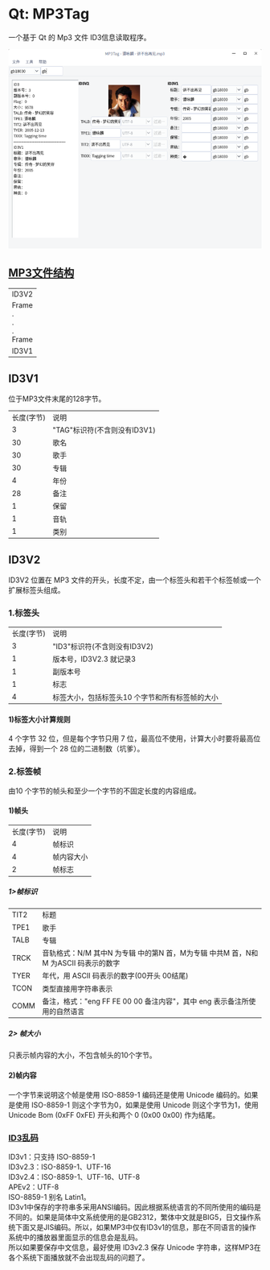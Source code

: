 # Qt: MP3Tag
一个基于 Qt 的 Mp3 文件 ID3信息读取程序。  

![alt](preview.png)

## [MP3文件结构](https://blog.csdn.net/fulinwsuafcie/article/details/8972346)
<table>
<tr><td>ID3V2</td></tr>
<tr><td>Frame<br>.<br>.<br>.<br>Frame</td></tr>
<tr><td>ID3V1</td></tr>
</table>

## ID3V1
位于MP3文件末尾的128字节。  
<table>
<tr><td>长度(字节)</td><td>说明</td></tr>
<tr><td>3</td><td>"TAG"标识符(不含则没有ID3V1)</td></tr>
<tr><td>30</td><td>歌名</td></tr>
<tr><td>30</td><td>歌手</td></tr>
<tr><td>30</td><td>专辑</td></tr>
<tr><td>4</td><td>年份</td></tr>
<tr><td>28</td><td>备注</td></tr>
<tr><td>1</td><td>保留</td></tr>
<tr><td>1</td><td>音轨</td></tr>
<tr><td>1</td><td>类别</td></tr>
</table>

## ID3V2
ID3V2 位置在 MP3 文件的开头，长度不定，由一个标签头和若干个标签帧或一个扩展标签头组成。  
### 1.标签头
<table>
<tr><td>长度(字节)</td><td>说明</td></tr>
<tr><td>3</td><td>"ID3"标识符(不含则没有ID3V2)</td></tr>
<tr><td>1</td><td>版本号，ID3V2.3 就记录3</td></tr>
<tr><td>1</td><td>副版本号</td></tr>
<tr><td>1</td><td>标志</td></tr>
<tr><td>4</td><td>标签大小，包括标签头10 个字节和所有标签帧的大小</td></tr>
</table>

#### 1)标签大小计算规则
4 个字节 32 位，但是每个字节只用 7 位，最高位不使用，计算大小时要将最高位去掉，得到一个 28 位的二进制数（坑爹）。

### 2.标签帧
由10 个字节的帧头和至少一个字节的不固定长度的内容组成。  

#### 1)帧头  
<table>
<tr><td>长度(字节)</td><td>说明</td></tr>
<tr><td>4</td><td>帧标识</td></tr>
<tr><td>4</td><td>帧内容大小</td></tr>
<tr><td>2</td><td>帧标志</td></tr>
</table>

##### 1>帧标识

<table>
<tr><td>TIT2</td><td>标题</td></tr>
<tr><td>TPE1</td><td>歌手</td></tr>
<tr><td>TALB</td><td>专辑</td></tr>
<tr><td>TRCK</td><td>音轨格式：N/M 其中N 为专辑 中的第N 首，M为专辑 中共M 首，N和M 为ASCII 码表示的数字</td></tr>
<tr><td>TYER</td><td>年代，用 ASCII 码表示的数字(00开头 00结尾) </td></tr>
<tr><td>TCON</td><td>类型直接用字符串表示</td></tr>
<tr><td>COMM</td><td>备注，格式："eng FF FE 00 00 备注内容"，其中 eng 表示备注所使用的自然语言</td></tr>
</table>

##### 2> 帧大小
只表示帧内容的大小，不包含帧头的10个字节。  

#### 2)帧内容
一个字节来说明这个帧是使用 ISO-8859-1 编码还是使用 Unicode 编码的。如果是使用 ISO-8859-1 则这个字节为0，如果是使用 Unicode 则这个字节为1，使用 Unicode Bom (0xFF 0xFE) 开头和两个 0 (0x00 0x00) 作为结尾。

### [ID3乱码](http://tieba.baidu.com/p/5410932979)  
ID3v1：只支持 ISO-8859-1  
ID3v2.3：ISO-8859-1、UTF-16  
ID3v2.4：ISO-8859-1、UTF-16、UTF-8  
APEv2：UTF-8  
ISO-8859-1 别名 Latin1。  
ID3v1中保存的字符串多采用ANSI编码。因此根据系统语言的不同所使用的编码是不同的。如果是简体中文系统使用的是GB2312，繁体中文就是BIG5，日文操作系统下面又是JIS编码。所以，如果MP3中仅有ID3v1的信息，那在不同语言的操作系统中的播放器里面显示的信息会是乱码。  
所以如果要保存中文信息，最好使用 ID3v2.3 保存 Unicode 字符串，这样MP3在各个系统下面播放就不会出现乱码的问题了。